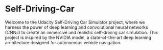# Self-Driving-Car
Welcome to the Udacity Self-Driving Car Simulator project, where we harness the power of deep learning and convolutional neural networks (CNNs) to create an immersive and realistic self-driving car simulation. This project is inspired by the NVIDIA model, a state-of-the-art deep learning architecture designed for autonomous vehicle navigation.
